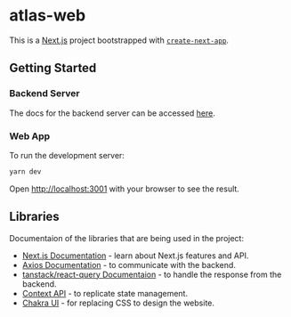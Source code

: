 # atlas-web

This is a [Next.js](https://nextjs.org/) project bootstrapped with [`create-next-app`](https://github.com/vercel/next.js/tree/canary/packages/create-next-app).

## Getting Started

### **Backend Server**

The docs for the backend server can be accessed [here](https://atlas-backend-docs.netlify.app/).

### **Web App**

To run the development server:

```bash
yarn dev
```

Open [http://localhost:3001](http://localhost:3001) with your browser to see the result.

## Libraries

Documentaion of the libraries that are being used in the project:

- [Next.js Documentation](https://nextjs.org/docs) - learn about Next.js features and API.
- [Axios Documentation](https://axios-http.com/docs/intro) - to communicate with the backend.
- [tanstack/react-query Documentaion](https://tanstack.com/query/v4/docs) - to handle the response from the backend.
- [Context API](https://reactjs.org/docs/context.html) - to replicate state management.
- [Chakra UI](https://chakra-ui.com/getting-started) - for replacing CSS to design the website.
